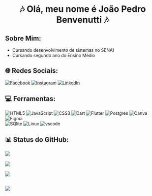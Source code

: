 <div align="center"> 
 
  # 🎶 Olá, meu nome é **João Pedro Benvenutti** 🎶

</div>

## Sobre Mim:
- Cursando desenvolvimento de sistemas no SENAI<br>
- Cursando segundo ano do Ensino Médio


## 🌐 Redes Sociais:
[![Facebook](https://img.shields.io/badge/Facebook-%231877F2.svg?logo=Facebook&logoColor=white)](https://facebook.com/joaopedro.benvenutti.5) [![Instagram](https://img.shields.io/badge/Instagram-%23E4405F.svg?logo=Instagram&logoColor=white)](https://instagram.com/joaobenvenutti_) [![LinkedIn](https://img.shields.io/badge/LinkedIn-%230077B5.svg?logo=linkedin&logoColor=white)](https://linkedin.com/in/joao-benvenutti)

## 💻 Ferramentas:
![HTML5](https://img.shields.io/badge/html5-%23E34F26.svg?style=for-the-badge&logo=html5&logoColor=white) ![JavaScript](https://img.shields.io/badge/javascript-%23323330.svg?style=for-the-badge&logo=javascript&logoColor=%23F7DF1E) ![CSS3](https://img.shields.io/badge/css3-%231572B6.svg?style=for-the-badge&logo=css3&logoColor=white) ![Dart](https://img.shields.io/badge/dart-%230175C2.svg?style=for-the-badge&logo=dart&logoColor=white) ![Flutter](https://img.shields.io/badge/Flutter-%2302569B.svg?style=for-the-badge&logo=Flutter&logoColor=white) ![Postgres](https://img.shields.io/badge/postgres-%23316192.svg?style=for-the-badge&logo=postgresql&logoColor=white) ![Canva](https://img.shields.io/badge/Canva-%2300C4CC.svg?style=for-the-badge&logo=Canva&logoColor=white) 	![Figma](https://img.shields.io/badge/figma-%23F24E1E.svg?style=for-the-badge&logo=figma&logoColor=white)  
![SQlite](https://img.shields.io/badge/SQlite-07405E?style=for-the-badge&logo=SQlite&logoColor=white)
![Linux](https://img.shields.io/badge/Linux-black?style=for-the-badge&logo=Linux&logoColor=yellow)
![vscode](https://img.shields.io/badge/Visual%20Studio%20Code-30A1EB?style=for-the-badge&logo=Visual%20Studio%20Code&logoColor=white)
<br> 

## 📊 Status do GitHub:
![](https://github-readme-stats.vercel.app/api?username=Joaopbcardoso&theme=tokyonight&hide_border=false&include_all_commits=false&count_private=false)<br/><br>
![](https://github-readme-streak-stats.herokuapp.com/?user=Joaopbcardoso&theme=tokyonight&hide_border=false)<br/><br>
![](https://github-readme-stats.vercel.app/api/top-langs/?username=Joaopbcardoso&theme=tokyonight&hide_border=false&include_all_commits=false&count_private=false&layout=compact)<br><br>


[![](https://visitcount.itsvg.in/api?id=Joaopbcardoso&icon=0&color=0)](https://visitcount.itsvg.in)




 


